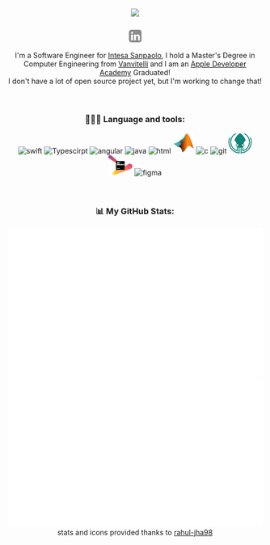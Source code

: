 <div width="100%" align="center">
<h1 align="center">
    <img src="https://readme-typing-svg.herokuapp.com?font=&duration=4000&color=E9392B&center=true&vCenter=true&lines=Hi%2C+I'm+Francesco!;Welcome+to+my+GitHub+Profile!">
</h1>
<a href='https://www.linkedin.com/in/francescodangelo95'> <img align="center" src="icons/linkedin.svg" height="25px"/></a>
</div>
<br>
<div width="100%" align="center">
I'm a Software Engineer for <a href='https://group.intesasanpaolo.com/it/careers'>Intesa Sanpaolo</a>, I hold a Master's Degree in Computer Engineering from <a href='https://www.unicampania.it'>Vanvitelli</a> and I am an <a href='https://www.developeracademy.unina.it'>Apple Developer Academy</a> Graduated!
<br>I don't have a lot of open source project yet, but I'm working to change that!
</div>
<br>
<br>


<div width="100%" align="center">
<h3>🧑🏻‍💻 Language and tools:</h3>
<img align="" src="https://raw.githubusercontent.com/rahul-jha98/github_readme_icons/main/language_and_tools/square/swift/swift.svg" alt="swift" height="42px"/>
<img align="" height ="42px" src="https://raw.githubusercontent.com/rahul-jha98/github_readme_icons/main/language_and_tools/square/typescript/typescript.svg" alt="Typescirpt"/>
<img align="" src="https://raw.githubusercontent.com/rahul-jha98/github_readme_icons/main/language_and_tools/square/angular/angular.svg" alt="angular" height="42px"/>
 <img align="" src="https://raw.githubusercontent.com/rahul-jha98/github_readme_icons/main/language_and_tools/square/java/java.svg" alt="java" height="42px"/>
<img align="" src="https://raw.githubusercontent.com/rahul-jha98/github_readme_icons/main/language_and_tools/square/html/html.svg" alt="html" height="42px"/>
<img align="" src="icons/matlab.svg" height="42px"/>
<img align="" src="https://raw.githubusercontent.com/rahul-jha98/github_readme_icons/main/language_and_tools/square/c/c.svg" alt="c" height="42px"/>
<img align="" src="https://raw.githubusercontent.com/rahul-jha98/github_readme_icons/main/language_and_tools/square/git-scm/git-scm.svg" alt="git" height="42px"/>
<img align="" src="icons/gitkraken.svg" height="40px"/>
<img align="" src="icons/jetbrains.svg" height="40px"/>
<img align="" src="https://raw.githubusercontent.com/rahul-jha98/github_readme_icons/main/language_and_tools/square/figma/figma.svg" alt="figma" height='42px'/>
</div>
<br> <br>



<div width="100%" align="center">
<h3>📊 My GitHub Stats:</h3>
<a href='https://github.com/leobartowski/leobartowski'>
<img src="https://raw.githubusercontent.com/leobartowski/github-stats-transparent/output/generated/overview.svg"></img>
<img src="https://raw.githubusercontent.com/leobartowski/github-stats-transparent/output/generated/languages.svg"></img>
</a>
<br>
stats and icons provided thanks to <a href='https://github.com/rahul-jha98'>rahul-jha98</a>
</div>
<br>
